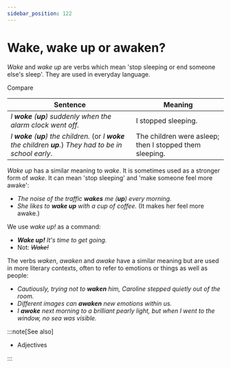 ```yaml
---
sidebar_position: 122
---
```


# Wake, wake up or awaken?

*Wake* and *wake up* are verbs which mean 'stop sleeping or end someone else's sleep'. They are used in everyday language.

Compare

| Sentence | Meaning |
| -------- | ------- |
| *I **woke** (**up**) suddenly when the alarm clock went off.* | I stopped sleeping. |
| *I **woke** (**up**) the children.* (or *I **woke** the children **up**.*) *They had to be in school early*. | The children were asleep; then I stopped them sleeping. |

*Wake up* has a similar meaning to *wake*. It is sometimes used as a stronger form of *wake*. It can mean 'stop sleeping' and 'make someone feel more awake':

- *The noise of the traffic **wakes** me (**up**) every morning.*
- *She likes to **wake up** with a cup of coffee.* (It makes her feel more awake.)

We use *wake up!* as a command:

- ***Wake up!** It's time to get going.*
- Not: *~~Wake!~~*

The verbs *waken*, *awaken* and *awake* have a similar meaning but are used in more literary contexts, often to refer to emotions or things as well as people:

- *Cautiously, trying not to **waken** him, Caroline stepped quietly out of the room.*
- *Different images can **awaken** new emotions within us.*
- *I **awoke** next morning to a brilliant pearly light, but when I went to the window, no sea was visible.*

:::note[See also]

- Adjectives

:::
